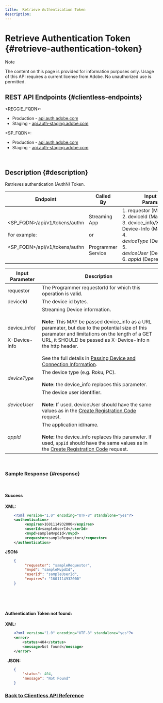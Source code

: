 ```yaml
---
title:  Retrieve Authentication Token
description:
---
```


# Retrieve Authentication Token {#retrieve-authentication-token}

>[!NOTE] 
>
>The content on this page is provided for information purposes only. Usage of this API requires a current license from Adobe. No unauthorized use is permitted.

## REST API Endpoints {#clientless-endpoints}

<REGGIE_FQDN>:

* Production - [api.auth.adobe.com](http://api.auth.adobe.com/)
* Staging - [api.auth-staging.adobe.com](http://api.auth-staging.adobe.com/)

<SP_FQDN>:

* Production - [api.auth.adobe.com](http://api.auth.adobe.com/)
* Staging - [api.auth-staging.adobe.com](http://api.auth-staging.adobe.com/)

</br>


## Description {#description}

Retrieves authentication (AuthN) Token.  
 
| Endpoint | Called  </br>By | Input   </br>Params | HTTP  </br>Method | Response | HTTP  </br>Response |
| --- | --- | --- | --- | --- | --- |
| <SP_FQDN>/api/v1/tokens/authn</br></br>For example:</br></br><SP_FQDN>/api/v1/tokens/authn | Streaming App</br></br>or</br></br>Programmer Service | 1.  requestor (Mandatory)</br>2.  deviceId (Mandatory)</br>3.  device_info/X-Device-Info (Mandatory)</br>4.  _deviceType_ (Deprected)</br>5.  _deviceUser_ (Deprecated)</br>6.  _appId_ (Deprecated) | GET | XML or JSON containing authentication information or error details if unsuccessful. | 200 - Success.  </br>404 - Token Not Found  </br>410 - Token expired |



| Input Parameter | Description |
| --- | --- |
| requestor | The Programmer requestorId for which this operation is valid. |
| deviceId | The device id bytes. |
| device_info/</br></br>X-Device-Info | Streaming Device information.</br></br>**Note**: This MAY be passed device_info as a URL paramater, but due to the potential size of this paramater and limitations on the length of a GET URL, it SHOULD be passed as X-Device-Info n the http header. </br></br>See the full details in [Passing Device and Connection Information](http://tve.helpdocsonline.com/passing-device-information). |
| _deviceType_ | The device type (e.g. Roku, PC).</br></br>**Note**: the device_info replaces this parameter. |
| _deviceUser_ | The device user identifier.</br></br>**Note**: If used, deviceUser should have the same values as in the [Create Registration Code](http://tve.helpdocsonline.com/registration-code-request) request. |
| _appId_ | The application id/name. </br></br>**Note**: the device_info replaces this parameter. If used, `appId` should have the same values as in the [Create Registration Code](http://tve.helpdocsonline.com/registration-code-request) request. |

</br>

### Sample Response {#response}

 

#### Success

**XML:**

```XML
    <?xml version="1.0" encoding="UTF-8" standalone="yes"?>
    <authentication>
         <expires>1601114932000</expires>
         <userId>sampleUserId</userId>
         <mvpd>sampleMvpdId</mvpd>
         <requestor>sampleRequestor</requestor>
    </authentication>
```


**JSON:**

```JSON
    {
         "requestor": "sampleRequestor",
         "mvpd": "sampleMvpdId",
         "userId": "sampleUserId",
         "expires": "1601114932000"
    }
```

 

 

#### Authentication Token not found:

**XML:**

```XML
    <?xml version="1.0" encoding="UTF-8" standalone="yes"?>
    <error>
        <status>404</status>
        <message>Not found</message>
    </error>
```

 
**JSON:**

```JSON
    {
        "status": 404,
        "message": "Not Found"
    }
```

### [Back to Clientless API Reference](http://tve.helpdocsonline.com/clientless-api-reference)
